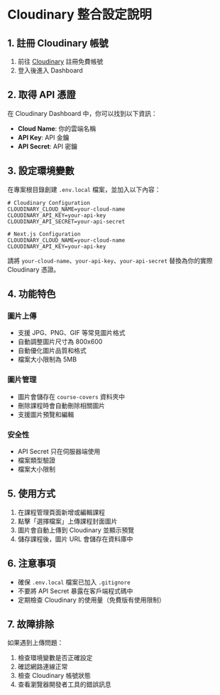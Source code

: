 # Cloudinary 整合設定說明

## 1. 註冊 Cloudinary 帳號
1. 前往 [Cloudinary](https://cloudinary.com/) 註冊免費帳號
2. 登入後進入 Dashboard

## 2. 取得 API 憑證
在 Cloudinary Dashboard 中，你可以找到以下資訊：
- **Cloud Name**: 你的雲端名稱
- **API Key**: API 金鑰
- **API Secret**: API 密鑰

## 3. 設定環境變數
在專案根目錄創建 `.env.local` 檔案，並加入以下內容：

```env
# Cloudinary Configuration
CLOUDINARY_CLOUD_NAME=your-cloud-name
CLOUDINARY_API_KEY=your-api-key
CLOUDINARY_API_SECRET=your-api-secret

# Next.js Configuration
CLOUDINARY_CLOUD_NAME=your-cloud-name
CLOUDINARY_API_KEY=your-api-key
```

請將 `your-cloud-name`、`your-api-key`、`your-api-secret` 替換為你的實際 Cloudinary 憑證。

## 4. 功能特色

### 圖片上傳
- 支援 JPG、PNG、GIF 等常見圖片格式
- 自動調整圖片尺寸為 800x600
- 自動優化圖片品質和格式
- 檔案大小限制為 5MB

### 圖片管理
- 圖片會儲存在 `course-covers` 資料夾中
- 刪除課程時會自動刪除相關圖片
- 支援圖片預覽和編輯

### 安全性
- API Secret 只在伺服器端使用
- 檔案類型驗證
- 檔案大小限制

## 5. 使用方式
1. 在課程管理頁面新增或編輯課程
2. 點擊「選擇檔案」上傳課程封面圖片
3. 圖片會自動上傳到 Cloudinary 並顯示預覽
4. 儲存課程後，圖片 URL 會儲存在資料庫中

## 6. 注意事項
- 確保 `.env.local` 檔案已加入 `.gitignore`
- 不要將 API Secret 暴露在客戶端程式碼中
- 定期檢查 Cloudinary 的使用量（免費版有使用限制）

## 7. 故障排除
如果遇到上傳問題：
1. 檢查環境變數是否正確設定
2. 確認網路連線正常
3. 檢查 Cloudinary 帳號狀態
4. 查看瀏覽器開發者工具的錯誤訊息 